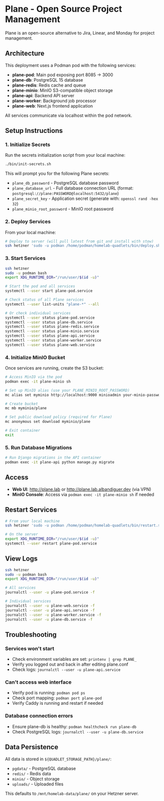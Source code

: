 # Plane - Open Source Project Management

Plane is an open-source alternative to Jira, Linear, and Monday for project management.

## Architecture

This deployment uses a Podman pod with the following services:

- **plane-pod**: Main pod exposing port 8085 → 3000
- **plane-db**: PostgreSQL 15 database
- **plane-redis**: Redis cache and queue
- **plane-minio**: MinIO S3-compatible object storage
- **plane-api**: Backend API server
- **plane-worker**: Background job processor
- **plane-web**: Next.js frontend application

All services communicate via localhost within the pod network.

## Setup Instructions

### 1. Initialize Secrets

Run the secrets initialization script from your local machine:

```bash
./bin/init-secrets.sh
```

This will prompt you for the following Plane secrets:
- `plane_db_password` - PostgreSQL database password
- `plane_database_url` - Full database connection URL (format: `postgresql://plane:PASSWORD@localhost:5432/plane`)
- `plane_secret_key` - Application secret (generate with: `openssl rand -hex 32`)
- `plane_minio_root_password` - MinIO root password

### 2. Deploy Services

From your local machine:

```bash
# Deploy to server (will pull latest from git and install with stow)
ssh hetzner 'sudo -u podman /home/podman/homelab-quadlets/bin/deploy.sh'
```

### 3. Start Services

```bash
ssh hetzner
sudo -u podman bash
export XDG_RUNTIME_DIR="/run/user/$(id -u)"

# Start the pod and all services
systemctl --user start plane-pod.service

# Check status of all Plane services
systemctl --user list-units "plane-*" --all

# Or check individual services
systemctl --user status plane-pod.service
systemctl --user status plane-db.service
systemctl --user status plane-redis.service
systemctl --user status plane-minio.service
systemctl --user status plane-api.service
systemctl --user status plane-worker.service
systemctl --user status plane-web.service
```

### 4. Initialize MinIO Bucket

Once services are running, create the S3 bucket:

```bash
# Access MinIO via the pod
podman exec -it plane-minio sh

# Set up MinIO alias (use your PLANE_MINIO_ROOT_PASSWORD)
mc alias set myminio http://localhost:9000 minioadmin your-minio-password

# Create bucket
mc mb myminio/plane

# Set public download policy (required for Plane)
mc anonymous set download myminio/plane

# Exit container
exit
```

### 5. Run Database Migrations

```bash
# Run Django migrations in the API container
podman exec -it plane-api python manage.py migrate
```

## Access

- **Web UI**: http://plane.lab or http://plane.lab.albandiguer.dev (via VPN)
- **MinIO Console**: Access via `podman exec -it plane-minio sh` if needed

## Restart Services

```bash
# From your local machine
ssh hetzner 'sudo -u podman /home/podman/homelab-quadlets/bin/restart.sh plane-pod'

# On the server
export XDG_RUNTIME_DIR="/run/user/$(id -u)"
systemctl --user restart plane-pod.service
```

## View Logs

```bash
ssh hetzner
sudo -u podman bash
export XDG_RUNTIME_DIR="/run/user/$(id -u)"

# All services
journalctl --user -u plane-pod.service -f

# Individual services
journalctl --user -u plane-web.service -f
journalctl --user -u plane-api.service -f
journalctl --user -u plane-worker.service -f
journalctl --user -u plane-db.service -f
```

## Troubleshooting

### Services won't start
- Check environment variables are set: `printenv | grep PLANE_`
- Verify you logged out and back in after editing plane.conf
- Check logs: `journalctl --user -u plane-api.service`

### Can't access web interface
- Verify pod is running: `podman pod ps`
- Check port mapping: `podman port plane-pod`
- Verify Caddy is running and restart if needed

### Database connection errors
- Ensure plane-db is healthy: `podman healthcheck run plane-db`
- Check PostgreSQL logs: `journalctl --user -u plane-db.service`

## Data Persistence

All data is stored in `${QUADLET_STORAGE_PATH}/plane/`:
- `pgdata/` - PostgreSQL database
- `redis/` - Redis data
- `minio/` - Object storage
- `uploads/` - Uploaded files

This defaults to `/mnt/homelab-data/plane/` on your Hetzner server.
